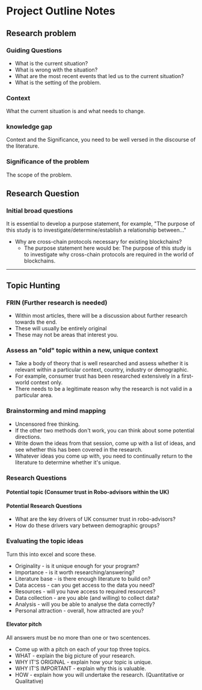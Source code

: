 # Project Outline Notes

## Research problem

### Guiding Questions

* What is the current situation?
* What is wrong with the situation?
* What are the most recent events that led us to the current situation?
* What is the setting of the problem.

### Context

What the current situation is and what needs to change.

### knowledge gap

Context and the Significance, you need to be well versed in the discourse of the literature.

### Significance of the problem

The scope of the problem.

## Research Question

### Initial broad questions

It is essential to develop a purpose statement, for example, "The purpose of this study is to investigate/determine/establish a relationship between..."

* Why are cross-chain protocols necessary for existing blockchains?
  * The purpose statement here would be: The purpose of this study is to investigate why cross-chain protocols are required in the world of blockchains.

***

## Topic Hunting

### FRIN (Further research is needed)

* Within most articles, there will be a discussion about further research towards the end.
* These will usually be entirely original
* These may not be areas that interest you.

### Assess an "old" topic within a new, unique context

* Take a body of theory that is well researched and assess whether it is relevant within a particular context, country, industry or demographic.
* For example, consumer trust has been researched extensively in a first-world context only.
* There needs to be a legitimate reason why the research is not valid in a particular area.

### Brainstorming and mind mapping

* Uncensored free thinking.
* If the other two methods don't work, you can think about some potential directions.
* Write down the ideas from that session, come up with a list of ideas, and see whether this has been covered in the research.
* Whatever ideas you come up with, you need to continually return to the literature to determine whether it's unique.

### Research Questions

#### Potential topic (Consumer trust in Robo-advisors within the UK)

#### Potential Research Questions

* What are the key drivers of UK consumer trust in robo-advisors?
* How do these drivers vary between demographic groups?

### Evaluating the topic ideas

Turn this into excel and score these.

* Originality - is it unique enough for your program?
* Importance - is it worth researching/answering?
* Literature base - is there enough literature to build on?
* Data access - can you get access to the data you need?
* Resources - will you have access to required resources?
* Data collection - are you able (and willing) to collect data?
* Analysis - will you be able to analyse the data correctly?
* Personal attraction - overall, how attracted are you?

#### Elevator pitch

All answers must be no more than one or two scentences.

* Come up with a pitch on each of your top three topics.
* WHAT - explain the big picture of your research.
* WHY IT'S ORIGINAL - explain how your topic is unique.
* WHY IT'S IMPORTANT - explain why this is valuable.
* HOW - explain how you will undertake the research. (Quantitative or Qualitative)
